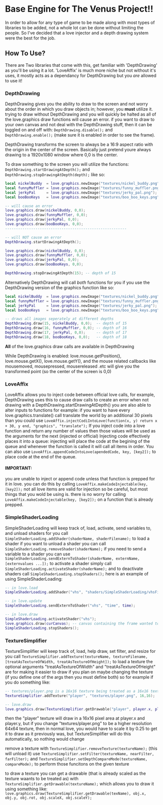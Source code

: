 # Base Engine for The Venus Project!!

In order to allow for any type of game to be made along with most types of libraries to be added, not a whole lot can be done without limiting the people.
So I've decided that a love injector and a depth drawing system were the best for the job.

## How To Use?
There are Two libraries that come with this, get familiar with 'DepthDrawing' as you'll be using it a lot.
'LoveAffix' is much more niche but not without it's uses, it mostly acts as a dependancy for DepthDrawing but you *are* allowed to use it!

### DepthDrawing
DepthDrawing gives you the ability to draw to the screen and not worry about the order in which you draw objects in; however, you **must** utilize it.
trying to draw without DepthDrawing and you will quickly be halted as all of the love.graphics draw functions will cause an error.
if you want to draw to your own canvas and not deal with the DepthDrawing stuff, then it can be toggled on and off with: ```DepthDrawing.disable();``` and ```DepthDrawing.enable();``` (make sure it is enabled in order to see the frame).

DepthDrawing transforms the screen to always be a 16:9 aspect ratio with the origin in the center of the screen.
Basically just pretend youre always drawing to a 1920x1080 window where 0,0 is the center.

To draw something to the screen you will utilize the functions: ```DepthDrawing.startDrawingAtDepth();``` and ```DepthDrawing.stopDrawingAtDepth(depth);``` like so:
```lua
local nickelBuddy  = love.graphics.newImage("textures/nickel_buddy.png");
local funnyMuffler = love.graphics.newImage("textures/funny_muffler.png");
local jerkyPal     = love.graphics.newImage("textures/jerky_pal.png");
local booBooKeys   = love.graphics.newImage("textures/boo_boo_keys.png");

-- will cause an error
love.graphics.draw(nickelBuddy, 0,0);
love.graphics.draw(funnyMuffler, 0,0);
love.graphics.draw(jerkyPal, 0,0);
love.graphics.draw(booBooKeys, 0,0);
--------------------------------------------------------

-- will NOT cause an error
DepthDrawing.startDrawingAtDepth();

love.graphics.draw(nickelBuddy, 0,0);
love.graphics.draw(funnyMuffler, 0,0);
love.graphics.draw(jerkyPal, 0,0);
love.graphics.draw(booBooKeys, 0,0);

DepthDrawing.stopDrawingAtDepth(15); -- depth of 15
```
Alternatively DepthDrawing will call *both* functions for you if you use the DepthDrawing version of the graphics function like so:
```lua
local nickelBuddy  = love.graphics.newImage("textures/nickel_buddy.png");
local funnyMuffler = love.graphics.newImage("textures/funny_muffler.png");
local jerkyPal     = love.graphics.newImage("textures/jerky_pal.png");
local booBooKeys   = love.graphics.newImage("textures/boo_boo_keys.png");

-- draws all images seperately at different depths
DepthDrawing.draw(15, nickelBuddy, 0,0);  -- depth of 15
DepthDrawing.draw(16, funnyMuffler, 0,0); -- depth of 16
DepthDrawing.draw(17, jerkyPal, 0,0);     -- depth of 17
DepthDrawing.draw(18, booBooKeys, 0,0);   -- depth of 18
```
**All** of the love.graphics draw calls are available in DepthDrawing

While DepthDrawing is enabled: love.mouse.getPosition(), love.mouse.getX(), love.mouse.getY(), and the mouse related callbacks like mousemoved, mousepressed, mousereleased .etc will give you the transformed point (so the center of the screen is 0,0)

### LoveAffix
LoveAffix allows you to inject code between official love calls, for example, DepthDrawing uses this to cause draw calls to create an error when not drawing with a DepthDrawing.startDrawingAtDepth()
you are also able to alter inputs to functions for example: if you want to have every love.graphics.translate() call translate the world by an additional 30 pixels than you could use ```LoveAffix.injectCodiIntoLove(function(x, y) return x + 30, y end, "graphics", "translate");```
If you inject code into a love function and return any number of values then those values will be used as the arguments for the next (injected or official)
Injecting code effectively places it into a queue: injecting will place the code at the begining of the queue and whenever the function is called it will call all items in order.
You can also use ```LoveAffix.appendCodeIntoLove(apendedCode, key, [key2]);``` to place code at the end of the queue.

#### IMPORTANT:
you are unable to inject or append code unless that function is prepped for it in love. you can do this by calling ```LoveAffix.makeCodeInjectable(key, [key2]);``` not all love items are valid for injection so be careful, but most things that you wold be using is.
there is no worry for calling ```LoveAffix.makeCodeInjectable(key, [key2]);``` on a function that is already prepped.

### SimpleShaderLoading
SimpleShaderLoading will keep track of, load, activate, send variables to, and unload shaders for you
call ```SimpleShaderLoading.addShader(shaderName, shaderFilename);``` to load a shader
if you want to unload a shader you can call ```SimpleShaderLoading.removeShader(shaderName);```
if you need to send a variable to a shader you can use ```SimpleShaderLoading.sendExternToShader(shaderName, externName, [externvalues ...]);```
to activate a shader simply call ```SimpleShaderLoading.activateShader(shaderName);```
and to deactivate shaders call ```SimpleShaderLoading.stopShaders();```
here is an example of using SimpleShaderLoading:
```lua
-- in love.load
SimpleShaderLoading.addShader("vhs", "shaders/SimpleShaderLoading/vhsFilter.frag");

-- in love.update
SimpleShaderLoading.sendExternToShader("vhs", "time", time);

-- in love.draw
SimpleShaderLoading.activateShader("vhs");
love.graphics.draw(curCanvas); -- canvas containing the frame wanted to be displayed on the screen
SimpleShaderLoading.stopShaders();
```

### TextureSimplifier
TextureSimplifier will keep track of, load, help draw, set filter, and resize for you
call ```TextureSimplifier.addTexture(textureName, textureFilename, [treatAsTextureOfWidth, treatAsTextureOfHeight]);``` to load a texture
the optional arguments "treatAsTextureOfWidth" and "treatAsTextureOfHeight" are for making it easier to draw if you plan on maybe changing the texture (if you define one of the args then you must define both)
so for example if you do something like:
```lua
-- textures/player.png is a 16x16 texture being treated as a 16x16 texture
TextureSimplifier.addTexture("player", "textures/player.png", 16,16);

-- love.draw
love.graphics.draw(TextureSimplifier.getDrawable("player", player.x, player.y)); -- draw player
```
then the "player" texture will draw in a 16x16 pixel area at player.x and player.y, but if you change "textures/player.png" to be a higher resolution
64x64 texture, then in normal love, you would have to scale it by 0.25 to get it to draw as it previously was, but TextureSimplifier will do this automatically, so nothing would change

remove a texture with ```TextureSimplifier.removeTexture(textureName);``` (this will unload it)
use ```TextureSimplifier.setFilter(textureName, nearFilter, farFilter);``` and ```TextureSimplifier.setDepthCompareMode(textureName, compareMode);``` to perform those funcitons on the given texture

to draw a texture you can get a drawable (that is already scaled as the texture waants to be treated as) with ```TextureSimplifier.getDrawable(textureName);```
which allows you to draw it using something like: ```love.graphics.draw(TextureSimplifier.getDrawable(texName), obj.x, obj.y, obj.rot, obj.scaleX, obj.scaleY);```
